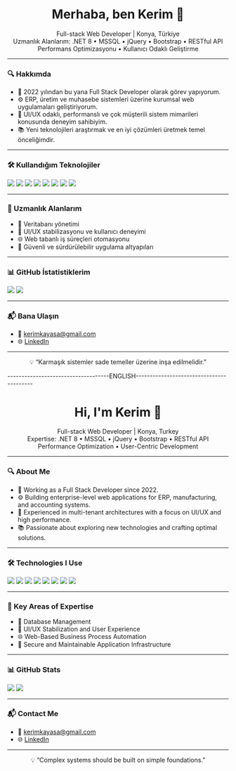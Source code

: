 <h1 align="center">Merhaba, ben Kerim 👋</h1>

<p align="center">
  Full-stack Web Developer | Konya, Türkiye<br>
  Uzmanlık Alanlarım: .NET 8 • MSSQL • jQuery • Bootstrap • RESTful API<br>
  Performans Optimizasyonu • Kullanıcı Odaklı Geliştirme
</p>

---

### 🔍 Hakkımda 

- 💼 2022 yılından bu yana Full Stack Developer olarak görev yapıyorum.  
- ⚙️ ERP, üretim ve muhasebe sistemleri üzerine kurumsal web uygulamaları geliştiriyorum.  
- 🧠 UI/UX odaklı, performanslı ve çok müşterili sistem mimarileri konusunda deneyim sahibiyim.  
- 📚 Yeni teknolojileri araştırmak ve en iyi çözümleri üretmek temel önceliğimdir.

---

### 🛠️ Kullandığım Teknolojiler

<p align="left">
  <img src="https://img.shields.io/badge/.NET-8.0-512BD4?style=for-the-badge&logo=dotnet&logoColor=white" />
  <img src="https://img.shields.io/badge/C%23-239120?style=for-the-badge&logo=c-sharp&logoColor=white" />
  <img src="https://img.shields.io/badge/MSSQL-CC2927?style=for-the-badge&logo=microsoftsqlserver&logoColor=white" />
  <img src="https://img.shields.io/badge/Bootstrap-7952B3?style=for-the-badge&logo=bootstrap&logoColor=white" />
  <img src="https://img.shields.io/badge/jQuery-0769AD?style=for-the-badge&logo=jquery&logoColor=white" />
  <img src="https://img.shields.io/badge/JavaScript-F7DF1E?style=for-the-badge&logo=javascript&logoColor=black" />
  <img src="https://img.shields.io/badge/Git-F05032?style=for-the-badge&logo=git&logoColor=white" />
  <img src="https://img.shields.io/badge/REST-API-6DB33F?style=for-the-badge&logo=rest&logoColor=white" />
</p>

---

### 📌 Uzmanlık Alanlarım

- 🔄 Veritabanı yönetimi
- 🧩 UI/UX stabilizasyonu ve kullanıcı deneyimi
- 🌐 Web tabanlı iş süreçleri otomasyonu
- 🔐 Güvenli ve sürdürülebilir uygulama altyapıları

---

### 📊 GitHub İstatistiklerim

<p align="left">
  <img src="https://github-readme-stats.vercel.app/api?username=kerimckaya&show_icons=true&theme=github_dark&hide=issues&count_private=true" />
  <img src="https://github-readme-stats.vercel.app/api/top-langs/?username=kerimckaya&layout=compact&theme=github_dark" />
</p>

---

### 📬 Bana Ulaşın

- 📧 kerimkayasa@gmail.com <!-- isteğe bağlı olarak değiştirebiliriz -->
- 🌐 [LinkedIn](https://www.linkedin.com/in/kerimckaya/) <!-- eğer varsa -->

---

<p align="center">
  💡 “Karmaşık sistemler sade temeller üzerine inşa edilmelidir.”  
</p>

------------------------------------ENGLISH-----------------------------------------


<h1 align="center">Hi, I'm Kerim 👋</h1>

<p align="center">
  Full-stack Web Developer | Konya, Turkey<br>
  Expertise: .NET 8 • MSSQL • jQuery • Bootstrap • RESTful API<br>
  Performance Optimization • User-Centric Development
</p>

---

### 🔍 About Me

- 💼 Working as a Full Stack Developer since 2022.  
- ⚙️ Building enterprise-level web applications for ERP, manufacturing, and accounting systems.  
- 🧠 Experienced in multi-tenant architectures with a focus on UI/UX and high performance.  
- 📚 Passionate about exploring new technologies and crafting optimal solutions.

---

### 🛠️ Technologies I Use

<p align="left">
  <img src="https://img.shields.io/badge/.NET-8.0-512BD4?style=for-the-badge&logo=dotnet&logoColor=white" />
  <img src="https://img.shields.io/badge/C%23-239120?style=for-the-badge&logo=c-sharp&logoColor=white" />
  <img src="https://img.shields.io/badge/MSSQL-CC2927?style=for-the-badge&logo=microsoftsqlserver&logoColor=white" />
  <img src="https://img.shields.io/badge/Bootstrap-7952B3?style=for-the-badge&logo=bootstrap&logoColor=white" />
  <img src="https://img.shields.io/badge/jQuery-0769AD?style=for-the-badge&logo=jquery&logoColor=white" />
  <img src="https://img.shields.io/badge/JavaScript-F7DF1E?style=for-the-badge&logo=javascript&logoColor=black" />
  <img src="https://img.shields.io/badge/Git-F05032?style=for-the-badge&logo=git&logoColor=white" />
  <img src="https://img.shields.io/badge/REST-API-6DB33F?style=for-the-badge&logo=rest&logoColor=white" />
</p>

---

### 📌 Key Areas of Expertise

- 🔄 Database Management  
- 🧩 UI/UX Stabilization and User Experience  
- 🌐 Web-Based Business Process Automation  
- 🔐 Secure and Maintainable Application Infrastructure

---

### 📊 GitHub Stats

<p align="left">
  <img src="https://github-readme-stats.vercel.app/api?username=kerimckaya&show_icons=true&theme=github_dark&hide=issues&count_private=true" />
  <img src="https://github-readme-stats.vercel.app/api/top-langs/?username=kerimckaya&layout=compact&theme=github_dark" />
</p>

---

### 📬 Contact Me

- 📧 kerimkayasa@gmail.com  
- 🌐 [LinkedIn](https://www.linkedin.com/in/kerimckaya/)

---

<p align="center">
  💡 “Complex systems should be built on simple foundations.”
</p>


